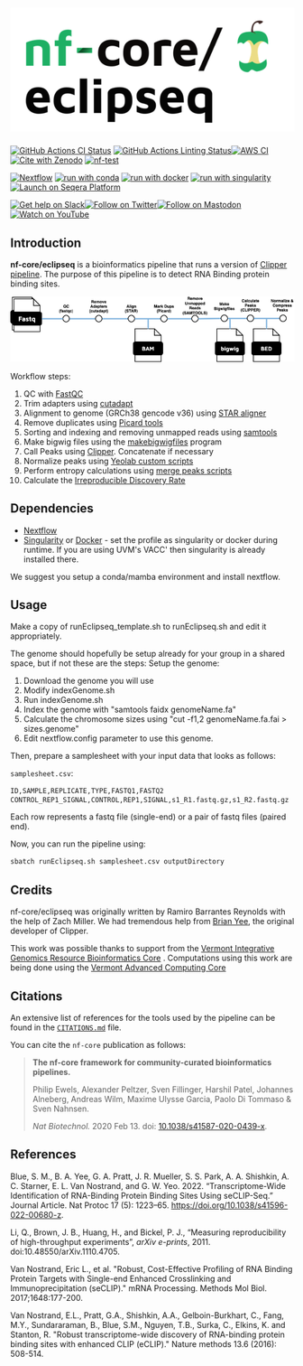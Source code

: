 <h1>
  <picture>
    <source media="(prefers-color-scheme: dark)" srcset="docs/images/nf-core-eclipseq_logo_dark.png">
    <img alt="nf-core/eclipseq" src="docs/images/nf-core-eclipseq_logo_light.png">
  </picture>
</h1>

[![GitHub Actions CI Status](https://github.com/nf-core/eclipseq/actions/workflows/ci.yml/badge.svg)](https://github.com/nf-core/eclipseq/actions/workflows/ci.yml)
[![GitHub Actions Linting Status](https://github.com/nf-core/eclipseq/actions/workflows/linting.yml/badge.svg)](https://github.com/nf-core/eclipseq/actions/workflows/linting.yml)[![AWS CI](https://img.shields.io/badge/CI%20tests-full%20size-FF9900?labelColor=000000&logo=Amazon%20AWS)](https://nf-co.re/eclipseq/results)[![Cite with Zenodo](http://img.shields.io/badge/DOI-10.5281/zenodo.XXXXXXX-1073c8?labelColor=000000)](https://doi.org/10.5281/zenodo.XXXXXXX)
[![nf-test](https://img.shields.io/badge/unit_tests-nf--test-337ab7.svg)](https://www.nf-test.com)

[![Nextflow](https://img.shields.io/badge/nextflow%20DSL2-%E2%89%A523.04.0-23aa62.svg)](https://www.nextflow.io/)
[![run with conda](http://img.shields.io/badge/run%20with-conda-3EB049?labelColor=000000&logo=anaconda)](https://docs.conda.io/en/latest/)
[![run with docker](https://img.shields.io/badge/run%20with-docker-0db7ed?labelColor=000000&logo=docker)](https://www.docker.com/)
[![run with singularity](https://img.shields.io/badge/run%20with-singularity-1d355c.svg?labelColor=000000)](https://sylabs.io/docs/)
[![Launch on Seqera Platform](https://img.shields.io/badge/Launch%20%F0%9F%9A%80-Seqera%20Platform-%234256e7)](https://cloud.seqera.io/launch?pipeline=https://github.com/nf-core/eclipseq)

[![Get help on Slack](http://img.shields.io/badge/slack-nf--core%20%23eclipseq-4A154B?labelColor=000000&logo=slack)](https://nfcore.slack.com/channels/eclipseq)[![Follow on Twitter](http://img.shields.io/badge/twitter-%40nf__core-1DA1F2?labelColor=000000&logo=twitter)](https://twitter.com/nf_core)[![Follow on Mastodon](https://img.shields.io/badge/mastodon-nf__core-6364ff?labelColor=FFFFFF&logo=mastodon)](https://mstdn.science/@nf_core)[![Watch on YouTube](http://img.shields.io/badge/youtube-nf--core-FF0000?labelColor=000000&logo=youtube)](https://www.youtube.com/c/nf-core)

## Introduction

**nf-core/eclipseq** is a bioinformatics pipeline that runs a version of [Clipper pipeline](https://www.encodeproject.org/documents/1f171ac6-a36a-41ac-b632-741aeb47aad2/@@download/attachment/eCLIP_analysisSOP_v2.3.pdf). The purpose of this pipeline is to detect RNA Binding protein binding sites.

![Alt text](eclipseq.drawio.png)

Workflow steps:

1.  QC with [FastQC](https://www.bioinformatics.babraham.ac.uk/projects/fastqc/)
2.  Trim adapters using [cutadapt](https://cutadapt.readthedocs.io/en/stable/)
3.  Alignment to genome (GRCh38 gencode v36) using [STAR aligner](https://github.com/alexdobin/STAR)
4.  Remove duplicates using [Picard tools](https://broadinstitute.github.io/picard/)
5.  Sorting and indexing and removing unmapped reads using [samtools](http://www.htslib.org/)
6.  Make bigwig files using the [makebigwigfiles](https://github.com/YeoLab/makebigwigfiles) program
7.  Call Peaks using [Clipper](https://github.com/YeoLab/clipper). Concatenate if necessary
8.  Normalize peaks using [Yeolab custom scripts](https://github.com/YeoLab/gscripts/tree/master/perl_scripts)
9.  Perform entropy calculations using [merge peaks scripts](https://github.com/YeoLab/merge_peaks/blob/master/README.md)
10. Calculate the [Irreproducible Discovery Rate](https://arxiv.org/abs/1110.4705)

## Dependencies

- [Nextflow](https://www.nextflow.io/)
- [Singularity](https://sylabs.io/singularity/) or [Docker](https://www.docker.com/) - set the profile as singularity or docker during runtime. If you are using UVM's VACC' then singularity is already installed there.

We suggest you setup a conda/mamba environment and install nextflow.

## Usage

Make a copy of runEclipseq_template.sh to runEclipseq.sh and edit it appropriately.

The genome should hopefully be setup already for your group in a shared space, but if not these are the steps:
Setup the genome:

1. Download the genome you will use
2. Modify indexGenome.sh
3. Run indexGenome.sh
4. Index the genome with "samtools faidx genomeName.fa"
5. Calculate the chromosome sizes using "cut -f1,2 genomeName.fa.fai > sizes.genome"
6. Edit nextflow.config parameter to use this genome.

Then, prepare a samplesheet with your input data that looks as follows:

`samplesheet.csv`:

```csv
ID,SAMPLE,REPLICATE,TYPE,FASTQ1,FASTQ2
CONTROL_REP1_SIGNAL,CONTROL,REP1,SIGNAL,s1_R1.fastq.gz,s1_R2.fastq.gz
```

Each row represents a fastq file (single-end) or a pair of fastq files (paired end).

Now, you can run the pipeline using:

```bash
sbatch runEclipseq.sh samplesheet.csv outputDirectory
```

## Credits

nf-core/eclipseq was originally written by Ramiro Barrantes Reynolds with the help of Zach Miller. We had tremendous help from [Brian Yee](https://yeolab.com/brian-yee), the original developer of Clipper.

This work was possible thanks to support from the [Vermont Integrative Genomics Resource Bioinformatics Core](https://www.med.uvm.edu/vigr/bioinformatics) . Computations using this work are being done using the [Vermont Advanced Computing Core](https://www.uvm.edu/vacc)

## Citations

<!-- TODO nf-core: Add citation for pipeline after first release. Uncomment lines below and update Zenodo doi and badge at the top of this file. -->
<!-- If you use nf-core/eclipseq for your analysis, please cite it using the following doi: [10.5281/zenodo.XXXXXX](https://doi.org/10.5281/zenodo.XXXXXX) -->

An extensive list of references for the tools used by the pipeline can be found in the [`CITATIONS.md`](CITATIONS.md) file.

You can cite the `nf-core` publication as follows:

> **The nf-core framework for community-curated bioinformatics pipelines.**
>
> Philip Ewels, Alexander Peltzer, Sven Fillinger, Harshil Patel, Johannes Alneberg, Andreas Wilm, Maxime Ulysse Garcia, Paolo Di Tommaso & Sven Nahnsen.
>
> _Nat Biotechnol._ 2020 Feb 13. doi: [10.1038/s41587-020-0439-x](https://dx.doi.org/10.1038/s41587-020-0439-x).

## References

Blue, S. M., B. A. Yee, G. A. Pratt, J. R. Mueller, S. S. Park, A. A. Shishkin, A. C. Starner, E. L. Van Nostrand, and G. W. Yeo. 2022. “Transcriptome-Wide Identification of RNA-Binding Protein Binding Sites Using seCLIP-Seq.” Journal Article. Nat Protoc 17 (5): 1223–65. https://doi.org/10.1038/s41596-022-00680-z.

Li, Q., Brown, J. B., Huang, H., and Bickel, P. J., “Measuring reproducibility of high-throughput experiments”, <i>arXiv e-prints</i>, 2011. doi:10.48550/arXiv.1110.4705.

Van Nostrand, Eric L., et al. "Robust, Cost-Effective Profiling of RNA Binding Protein Targets with Single-end Enhanced Crosslinking and Immunoprecipitation (seCLIP)." mRNA Processing. Methods Mol Biol. 2017;1648:177-200.

Van Nostrand, E.L., Pratt, G.A., Shishkin, A.A., Gelboin-Burkhart, C., Fang, M.Y., Sundararaman, B., Blue, S.M., Nguyen, T.B., Surka, C., Elkins, K. and Stanton, R. "Robust transcriptome-wide discovery of RNA-binding protein binding sites with enhanced CLIP (eCLIP)." Nature methods 13.6 (2016): 508-514.
